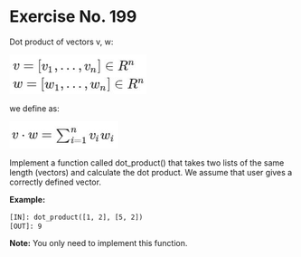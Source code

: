 # Exercise No. 199

Dot product of vectors v, w:

![equation_1](./pic_1.JPG)

we define as:

![equation_2](./pic_2.JPG)

Implement a function called dot_product() that takes two lists of the same length (vectors) and calculate the dot product. We assume that user gives a correctly defined vector.


**Example:**


    [IN]: dot_product([1, 2], [5, 2])
    [OUT]: 9


**Note:** You only need to implement this function.


